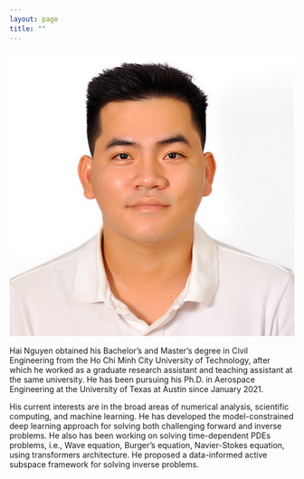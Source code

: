 ```yaml
---
layout: page
title: "" 
---
```


<p align="center">
<img src="/files/DSC_0114.JPG">
</p>

Hai Nguyen obtained his Bachelor’s and Master’s degree in Civil Engineering from the Ho Chi Minh City University of Technology, after which he worked as a graduate research assistant and teaching assistant at the same university. He has been pursuing his Ph.D. in Aerospace Engineering at the University of Texas at Austin since January 2021.

His current interests are in the broad areas of numerical analysis, scientific computing, and machine learning. He has developed the model-constrained deep learning approach for solving both challenging forward and inverse problems. He also has been working on solving time-dependent PDEs problems, i.e., Wave equation, Burger’s equation, Navier-Stokes equation, using transformers architecture. He proposed a data-informed active subspace framework for solving inverse problems.
